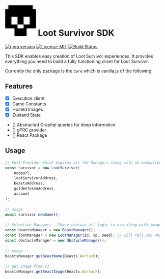 # <img src="./skull.svg" alt="Loot Survivor Logo" width="100" height="100"> Loot Survivor SDK

[![npm version](https://img.shields.io/npm/v/loot-survivor-sdk.svg)](https://www.npmjs.com/package/loot-survivor-sdk)
[![License: MIT](https://img.shields.io/badge/License-MIT-yellow.svg)](https://opensource.org/licenses/MIT)
[![Build Status](https://travis-ci.org/yourusername/loot-survivor-sdk.svg?branch=main)](https://travis-ci.org/yourusername/loot-survivor-sdk)

This SDK enables easy creation of Loot Survivor experiences. It provides everything you need to build a fully functioning client for Loot Survivor.

Currently the only package is the `core` which is vanilla.js of the following:

## Features

-   [x] Execution client
-   [x] Game Constants
-   [x] Hosted Images
-   [x] Zustand State
-   [] Abstracted Graphql queries for deep information
-   [] gPRC provider
-   [] React Package

## Usage

```js
// Full Provider which exposes all the Managers along with an execution client
const survivor = new LootSurvivor(
    nodeUrl,
    lootSurvivorAddress,
    beastsAddress,
    goldenTokenAddress,
    account
);

// usage
await survivor.newGame();

// Selective Managers - These contain all logic to use along with images
const beastsManager = new BeastManager();
const lootManager = new LootManager(id, xp, seed); // will tell you what your item will become
const obstacleManager = new ObstacleManager();

// usage
beastsManager.getBeastName(Beasts.Warlock);

// get image from s3
beastsManager.getBeastImage(Beasts.Warlock);
```

